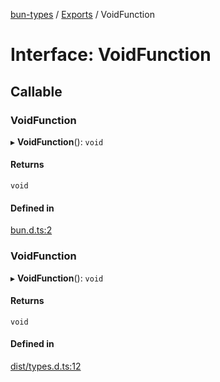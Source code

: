 [bun-types](../README.md) / [Exports](../modules.md) / VoidFunction

# Interface: VoidFunction

## Callable

### VoidFunction

▸ **VoidFunction**(): `void`

#### Returns

`void`

#### Defined in

[bun.d.ts:2](https://github.com/valgaze/bun-types/blob/5e53f27/bun.d.ts#L2)

### VoidFunction

▸ **VoidFunction**(): `void`

#### Returns

`void`

#### Defined in

[dist/types.d.ts:12](https://github.com/valgaze/bun-types/blob/5e53f27/dist/types.d.ts#L12)
